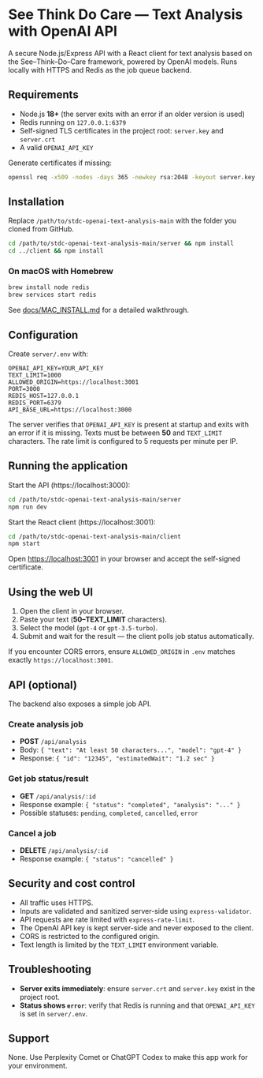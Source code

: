 # See Think Do Care — Text Analysis with OpenAI API

A secure Node.js/Express API with a React client for text analysis based on the See–Think–Do–Care framework, powered by OpenAI models. Runs locally with HTTPS and Redis as the job queue backend.

## Requirements

- Node.js **18+** (the server exits with an error if an older version is used)
- Redis running on `127.0.0.1:6379`
- Self-signed TLS certificates in the project root: `server.key` and `server.crt`
- A valid `OPENAI_API_KEY`

Generate certificates if missing:

```bash
openssl req -x509 -nodes -days 365 -newkey rsa:2048 -keyout server.key -out server.crt -subj "/CN=localhost"
```

## Installation

Replace `/path/to/stdc-openai-text-analysis-main` with the folder you cloned from GitHub.

```bash
cd /path/to/stdc-openai-text-analysis-main/server && npm install
cd ../client && npm install
```

### On macOS with Homebrew

```bash
brew install node redis
brew services start redis
```

See [docs/MAC_INSTALL.md](docs/MAC_INSTALL.md) for a detailed walkthrough.

## Configuration

Create `server/.env` with:

```
OPENAI_API_KEY=YOUR_API_KEY
TEXT_LIMIT=1000
ALLOWED_ORIGIN=https://localhost:3001
PORT=3000
REDIS_HOST=127.0.0.1
REDIS_PORT=6379
API_BASE_URL=https://localhost:3000
```

The server verifies that `OPENAI_API_KEY` is present at startup and exits with an error if it is missing. Texts must be between **50** and `TEXT_LIMIT` characters. The rate limit is configured to 5 requests per minute per IP.

## Running the application

Start the API (https://localhost:3000):

```bash
cd /path/to/stdc-openai-text-analysis-main/server
npm run dev
```

Start the React client (https://localhost:3001):

```bash
cd /path/to/stdc-openai-text-analysis-main/client
npm start
```

Open <https://localhost:3001> in your browser and accept the self-signed certificate.

## Using the web UI

1. Open the client in your browser.
2. Paste your text (**50–TEXT_LIMIT** characters).
3. Select the model (`gpt-4` or `gpt-3.5-turbo`).
4. Submit and wait for the result — the client polls job status automatically.

If you encounter CORS errors, ensure `ALLOWED_ORIGIN` in `.env` matches exactly `https://localhost:3001`.

## API (optional)

The backend also exposes a simple job API.

### Create analysis job

- **POST** `/api/analysis`
- Body: `{ "text": "At least 50 characters...", "model": "gpt-4" }`
- Response: `{ "id": "12345", "estimatedWait": "1.2 sec" }`

### Get job status/result

- **GET** `/api/analysis/:id`
- Response example: `{ "status": "completed", "analysis": "..." }`
- Possible statuses: `pending`, `completed`, `cancelled`, `error`

### Cancel a job

- **DELETE** `/api/analysis/:id`
- Response example: `{ "status": "cancelled" }`

## Security and cost control

- All traffic uses HTTPS.
- Inputs are validated and sanitized server-side using `express-validator`.
- API requests are rate limited with `express-rate-limit`.
- The OpenAI API key is kept server-side and never exposed to the client.
- CORS is restricted to the configured origin.
- Text length is limited by the `TEXT_LIMIT` environment variable.

## Troubleshooting

- **Server exits immediately**: ensure `server.crt` and `server.key` exist in the project root.
- **Status shows `error`**: verify that Redis is running and that `OPENAI_API_KEY` is set in `server/.env`.

## Support

None. Use Perplexity Comet or ChatGPT Codex to make this app work for your environment.
